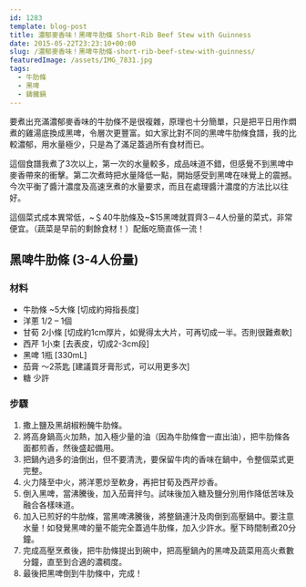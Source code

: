 ```yaml
---
id: 1283
template: blog-post
title: 濃郁麥香味！黑啤牛肋條 Short-Rib Beef Stew with Guinness
date: 2015-05-22T23:23:10+00:00
slug: /濃郁麥香味！黑啤牛肋條-short-rib-beef-stew-with-guinness/
featuredImage: /assets/IMG_7831.jpg
tags:
  - 牛肋條
  - 黑啤
  - 鑄鐵鍋
---
```


要煮出充滿濃郁麥香味的牛肋條不是很複雜，原理也十分簡單，只是把平日用作燜煮的雞湯底換成黑啤，令層次更豐富。如大家比對不同的黑啤牛肋條食譜，我的比較濃郁，用水量極少，只是為了滿足蓋過所有食材而已。

<!--more-->

這個食譜我煮了3次以上，第一次的水量較多，成品味道不錯，但感覺不到黑啤中麥香帶來的衝擊。第二次煮時把水量降低一點，開始感受到黑啤在味覺上的震撼。今次平衡了醬汁濃度及高速烹煮的水量要求，而且在處理醬汁濃度的方法比以往好。

這個菜式成本異常低，~＄40牛肋條及~$15黑啤就買齊3－4人份量的菜式，非常便宜。（蔬菜是早前的剩餘食材！）配飯吃簡直係一流！

## 黑啤牛肋條 (3-4人份量)

### 材料

* 牛肋條 ~5大條 [切成約拇指長度]
* 洋蔥 1/2 &#8211; 1個
* 甘荀 2小條 [切成約1cm厚片，如覺得太大片，可再切成一半。否則很難煮軟]
* 西芹 1小束 [去表皮，切成2-3cm段]
* 黑啤 1瓶 [330mL]
* 茄膏 ～2茶匙 [建議買牙膏形式，可以用更多次]
* 糖 少許


### 步驟

  1. 撒上鹽及黑胡椒粉醃牛肋條。
  2. 將高身鍋高火加熱，加入極少量的油（因為牛肋條會一直出油），把牛肋條各面都煎香，然後盛起備用。
  3. 把鍋內過多的油倒出，但不要清洗，要保留牛肉的香味在鍋中，令整個菜式更完整。
  4. 火力降至中火，將洋蔥炒至軟身，再把甘荀及西芹炒香。
  5. 倒入黑啤，當沸騰後，加入茄膏拌勻。試味後加入糖及鹽分別用作降低苦味及融合各樣味道。
  6. 加入已煎好的牛肋條，當黑啤沸騰後，將整鍋連汁及肉倒到高壓鍋中。要注意水量！如發覺黑啤的量不能完全蓋過牛肋條，加入少許水。壓下時間制煮20分鐘。
  7. 完成高壓烹煮後，把牛肋條提出到碗中，把高壓鍋內的黑啤及蔬菜用高火煮數分鐘，直至到合適的濃稠度。
  8. 最後把黑啤倒到牛肋條中，完成！